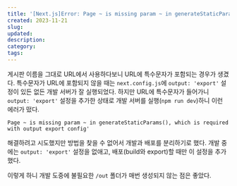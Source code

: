 ```yaml
---
title: '[Next.js]Error: Page ~ is missing param ~ in generateStaticParams(), which is required with output export config'
created: 2023-11-21
slug:
updated:
description:
category:
tags:
---
```


게시판 이름을 그대로 URL에서 사용하다보니 URL에 특수문자가 포함되는 경우가 생겼다. 특수문자가 URL에 포함되지 않을 때는 `next.config.js`에 `output: 'export'` 설정이 있든 없든 개발 서버가 잘 실행되었다. 하지만 URL에 특수문자가 들어가니 `output: 'export'` 설정을 추가한 상태로 개발 서버를 실행(`npm run dev`)하니 이런 에러가 떴다.

```
Page ~ is missing param ~ in generateStaticParams(), which is required with output export config'
```

해결하려고 시도했지만 방법을 찾을 수 없어서 개발과 배포를 분리하기로 했다. 개발 중에는 `output: 'export'` 설정을 없애고, 배포(build와 export)할 때만 이 설정을 추가했다.

이렇게 하니 개발 도중에 불필요한 `/out` 폴더가 매번 생성되지 않는 점은 좋았다.
